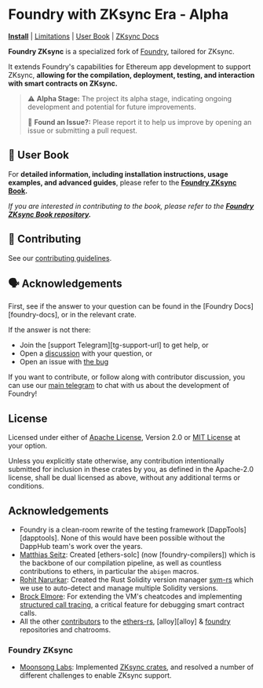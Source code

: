 # **Foundry with ZKsync Era - Alpha**

**[Install](https://foundry-book.zksync.io/getting-started/installation)**
| [Limitations](https://foundry-book.zksync.io/zksync-specifics/limitations/)
| [User Book](https://foundry-book.zksync.io/)
| [ZKsync Docs](https://docs.zksync.io/build/tooling/foundry/overview)

**Foundry ZKsync** is a specialized fork of [Foundry](https://github.com/foundry-rs/foundry), tailored for ZKsync. 

It extends Foundry's capabilities for Ethereum app development to support ZKsync, **allowing for the compilation, deployment, testing, and interaction with smart contracts on ZKsync.**
 
> ⚠️ **Alpha Stage:** The project its alpha stage, indicating ongoing development and potential for future improvements.
>
> 🐞 **Found an Issue?:** Please report it to help us improve by opening an issue or submitting a pull request.

## 📖 User Book 

For **detailed information, including installation instructions, usage examples, and advanced guides**, please refer to the **[Foundry ZKsync Book](https://foundry-book.zksync.io/).**

*If you are interested in contributing to the book, please refer to the **[Foundry ZKsync Book repository](https://github.com/matter-labs/foundry-zksync-book).***

## 🤝 Contributing

See our [contributing guidelines](./CONTRIBUTING.md).

## 🗣️ Acknowledgements

First, see if the answer to your question can be found in the [Foundry Docs][foundry-docs], or in the relevant crate.

If the answer is not there:

- Join the [support Telegram][tg-support-url] to get help, or
- Open a [discussion](https://github.com/foundry-rs/foundry/discussions/new) with your question, or
- Open an issue with [the bug](https://github.com/foundry-rs/foundry/issues/new)

If you want to contribute, or follow along with contributor discussion, you can use our [main telegram](https://t.me/foundry_rs) to chat with us about the development of Foundry!

## License

Licensed under either of [Apache License](./LICENSE-APACHE), Version
2.0 or [MIT License](./LICENSE-MIT) at your option.

Unless you explicitly state otherwise, any contribution intentionally submitted
for inclusion in these crates by you, as defined in the Apache-2.0 license,
shall be dual licensed as above, without any additional terms or conditions.

## Acknowledgements

- Foundry is a clean-room rewrite of the testing framework [DappTools][dapptools]. None of this would have been possible without the DappHub team's work over the years.
- [Matthias Seitz](https://twitter.com/mattsse_): Created [ethers-solc] (now [foundry-compilers]) which is the backbone of our compilation pipeline, as well as countless contributions to ethers, in particular the `abigen` macros.
- [Rohit Narurkar](https://twitter.com/rohitnarurkar): Created the Rust Solidity version manager [svm-rs](https://github.com/roynalnaruto/svm-rs) which we use to auto-detect and manage multiple Solidity versions.
- [Brock Elmore](https://twitter.com/brockjelmore): For extending the VM's cheatcodes and implementing [structured call tracing](https://github.com/foundry-rs/foundry/pull/192), a critical feature for debugging smart contract calls.
- All the other [contributors](https://github.com/foundry-rs/foundry/graphs/contributors) to the [ethers-rs](https://github.com/gakonst/ethers-rs), [alloy][alloy] & [foundry](https://github.com/foundry-rs/foundry) repositories and chatrooms.

### Foundry ZKsync
- [Moonsong Labs](https://moonsonglabs.com/): Implemented [ZKsync crates](./crates/zksync/), and resolved a number of different challenges to enable ZKsync support. 
